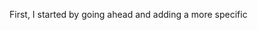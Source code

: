 First, I started by going ahead and adding a more specific <title>, and naming it "Horiseon" since that is the website's name and the main page of the site. By doing this, it allows the title to be shown in the browser bar/tab so that visitors know exactly where they are in the site. 

Then I went through the source code and making sure there were semantic elements, so that meant getting rid of any unnecessary <divs> and replacing them with more readable elements. Since <div> doesn't really tell the user about the contents, I instead used elements like <header>, <footer>, <nav>, <article>, etc, therefore making the site more accessible. 

I also went through and made sure all the image elements had "alt" attributes. By doing this, the images have more description, making them more accessible for visually impaired visitors. 

Then I made sure that all the heading attributes fell in sequential order. For exaple : <h1>, <h2>, <h3>, <h4>, <h5>, and <h6> instead of something like <h2>, <h4>, <h1>. This allows the code to be more readable instead of being confusing and out of order. 

Lastly, I made sure all of the elements follow a logical structure on a separate style.css file instead of adding the styles to the html.file, making the code easier to read and less busy. 


Link to deployed application: https://camryngoins.github.io/horiseon-website-2/

